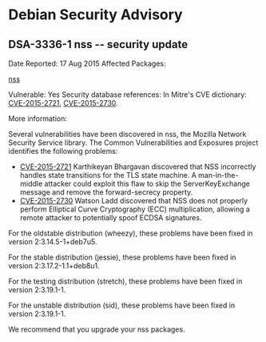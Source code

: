 
Debian Security Advisory
========================


DSA-3336-1 nss -- security update
---------------------------------



Date Reported:
17 Aug 2015
Affected Packages:

[nss](https://packages.debian.org/src:nss)

Vulnerable:
Yes
Security database references:
In Mitre's CVE dictionary: [CVE-2015-2721](https://security-tracker.debian.org/tracker/CVE-2015-2721), [CVE-2015-2730](https://security-tracker.debian.org/tracker/CVE-2015-2730).  

More information:

Several vulnerabilities have been discovered in nss, the Mozilla Network
Security Service library. The Common Vulnerabilities and Exposures project
identifies the following problems:


* [CVE-2015-2721](https://security-tracker.debian.org/tracker/CVE-2015-2721)
Karthikeyan Bhargavan discovered that NSS incorrectly handles state
 transitions for the TLS state machine. A man-in-the-middle attacker
 could exploit this flaw to skip the ServerKeyExchange message and
 remove the forward-secrecy property.
* [CVE-2015-2730](https://security-tracker.debian.org/tracker/CVE-2015-2730)
Watson Ladd discovered that NSS does not properly perform Elliptical
 Curve Cryptography (ECC) multiplication, allowing a remote attacker
 to potentially spoof ECDSA signatures.


For the oldstable distribution (wheezy), these problems have been fixed
in version 2:3.14.5-1+deb7u5.


For the stable distribution (jessie), these problems have been fixed in
version 2:3.17.2-1.1+deb8u1.


For the testing distribution (stretch), these problems have been fixed
in version 2:3.19.1-1.


For the unstable distribution (sid), these problems have been fixed in
version 2:3.19.1-1.


We recommend that you upgrade your nss packages.





